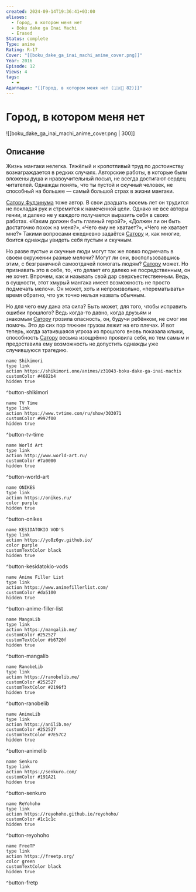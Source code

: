 ```yaml
---
created: 2024-09-14T19:36:41+03:00
aliases:
  - Город, в котором меня нет
  - Boku dake ga Inai Machi
  - Erased
Status: complete
Type: anime
Rating: R-17
Cover: "[[boku_dake_ga_inai_machi_anime_cover.png]]"
Year: 2016
Episode: 12
Views: 4
tags:
  - ❤
Адаптация: "[[Город, в котором меня нет (🇯🇵📗 82)]]"
---
```


# Город, в котором меня нет

![[boku_dake_ga_inai_machi_anime_cover.png | 300]]


## Описание

Жизнь мангаки нелегка. Тяжёлый и кропотливый труд по достоинству вознаграждается в редких случаях. Авторские работы, в которые были вложены душа и нравоучительный посыл, не всегда достигают сердец читателей. Однажды понять, что ты пустой и скучный человек, не способный на большее — самый большой страх в жизни мангаки.

[Сатору Фудзинума](https://shikimori.one/characters/98737-satoru-fujinuma) тоже автор. В свои двадцать восемь лет он трудится не покладая рук и стремится к намеченной цели. Однако не все авторы гении, и далеко не у каждого получается выразить себя в своих работах. «Каким должен быть главный герой?», «Должен ли он быть достаточно похож на меня?», «Чего ему не хватает?», «Чего не хватает мне?» Такими вопросами ежедневно задаётся [Сатору](https://shikimori.one/characters/98737-satoru-fujinuma) и, как многие, боится однажды увидеть себя пустым и скучным.

Но разве пустые и скучные люди могут так же ловко подмечать в своем окружении разные мелочи? Могут ли они, воспользовавшись этим, с безграничной самоотдачей помогать людям? [Сатору](https://shikimori.one/characters/98737-satoru-fujinuma) может. Но признавать это в себе, то, что делает его далеко не посредственным, он не хочет. Впрочем, как и называть свой дар сверхъестественным. Ведь, в сущности, этот хмурый мангака имеет возможность не просто подмечать мелочи. Он может, хоть и непроизвольно, «перематывать» время обратно, что уж точно нельзя назвать обычным.

Но для чего ему дана эта сила? Быть может, для того, чтобы исправить ошибки прошлого? Ведь когда-то давно, когда друзьям и знакомым [Сатору](https://shikimori.one/characters/98737-satoru-fujinuma) грозила опасность, он, будучи ребёнком, не смог им помочь. Это до сих пор тяжким грузом лежит на его плечах. И вот теперь, когда затаившаяся угроза из прошлого вновь показала клыки, способность [Сатору](https://shikimori.one/characters/98737-satoru-fujinuma) весьма изощрённо проявила себя, но тем самым и предоставила ему возможность не допустить однажды уже случившуюся трагедию.


```button
name Shikimori
type link
action https://shikimori.one/animes/z31043-boku-dake-ga-inai-machiх
customColor #4682b4
hidden true
```
^button-shikimori

```button
name TV Time
type link
action https://www.tvtime.com/ru/show/303071
customColor #997f00
hidden true
```
^button-tv-time

```button
name World Art
type link
action http://www.world-art.ru/
customColor #7a0000
hidden true
```
^button-world-art

```button
name ONIKES
type link
action https://onikes.ru/
color purple
hidden true
```
^button-onikes

```button
name KESIDATOKIO VOD'S
type link
action https://yo8z6gv.github.io/
color purple
customTextColor black
hidden true
```
^button-kesidatokio-vods

```button
name Anime Filler List
type link
action https://www.animefillerlist.com/
customColor #da5100
hidden true
```
^button-anime-filler-list

```button
name MangaLib
type link
action https://mangalib.me/
customColor #252527
customTextColor #b6720f
hidden true
```
^button-mangalib

```button
name RanobeLib
type link
action https://ranobelib.me/
customColor #252527
customTextColor #2196f3
hidden true
```
^button-ranobelib

```button
name AnimeLib
type link
action https://anilib.me/
customColor #252527
customTextColor #7E57C2
hidden true
```
^button-animelib

```button
name Senkuro
type link
action https://senkuro.com/
customColor #191A21
hidden true
```
^button-senkuro

```button
name ReYohoho
type link
action https://reyohoho.github.io/reyohoho/
customColor #1c1c1c
hidden true
```
^button-reyohoho

```button
name FreeTP
type link
action https://freetp.org/
color green
customTextColor black
hidden true
```
^button-fretp
